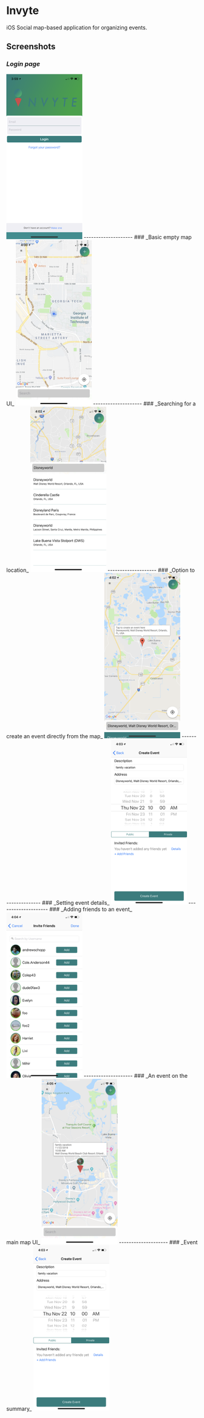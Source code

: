 # Invyte

iOS Social map-based application for organizing events.

## Screenshots

### _Login page_
<img src="https://raw.githubusercontent.com/PatelRahil/HangTime/master/pics/LoginPage.png" alt="Screenshot of login page" width="200"/>
--------------------
### _Basic empty map UI_
<img src="https://raw.githubusercontent.com/PatelRahil/HangTime/master/pics/BasicMapView.png" alt="Screenshot of empty map view" width="200"/>
--------------------
### _Searching for a location_
<img src="https://raw.githubusercontent.com/PatelRahil/HangTime/master/pics/LocationSearch.png" alt="Screenshot of location search" width="200"/>
--------------------
### _Option to create an event directly from the map_
<img src="https://raw.githubusercontent.com/PatelRahil/HangTime/master/pics/CreateEventViaMap.png" alt="Screenshot of event creation via map" width="200"/>
--------------------
### _Setting event details_
<img src="https://raw.githubusercontent.com/PatelRahil/HangTime/master/pics/CreateEventView.png" alt="Screenshot of event creation screen" width="200"/>
--------------------
### _Adding friends to an event_
<img src="https://raw.githubusercontent.com/PatelRahil/HangTime/master/pics/AddFriendsToEventView.png" alt="Screenshot of adding friends to an event" width="200"/>
--------------------
### _An event on the main map UI_
<img src="https://raw.githubusercontent.com/PatelRahil/HangTime/master/pics/EventDescriptionViaMap.png" alt="Screenshot of event on map UI" width="200"/>
--------------------
### _Event summary_
<img src="https://raw.githubusercontent.com/PatelRahil/HangTime/master/pics/CreateEventView.png" alt="Screenshot of event summary UI" width="200"/>